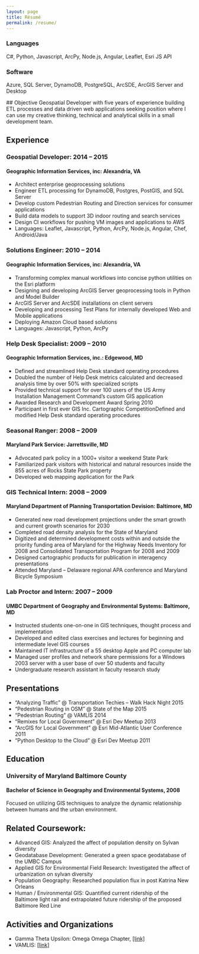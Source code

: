 ```yaml
---
layout: page
title: Résumé
permalink: /resume/
---
```


<aside class="side-info">
<h3>Languages</h3>
<p>C#, Python, Javascript, ArcPy, Node.js, Angular, Leaflet, Esri JS API</p>
<h3>Software</h3>
<p>Azure, SQL Server, DynamoDB, PostgreSQL, ArcSDE, ArcGIS Server and Desktop</p>
</aside>
## Objective
Geospatial Developer with five years of experience building ETL processes and data driven web applications seeking position where I can use my creative thinking, technical and analytical skills in a small development team.

## Experience
### Geospatial Developer: 2014 – 2015
#### Geographic Information Services, inc: Alexandria, VA
* Architect enterprise geoprocessing solutions
* Engineer ETL processing for DynamoDB, Postgres, PostGIS, and SQL Server
* Develop custom Pedestrian Routing and Direction services for consumer applications
* Build data models to support 3D indoor routing and search services
* Design CI workflows for pushing VM images and applications to AWS
* Languages: Leaflet, Javascript, Python, ArcPy, Node.js, Angular, Chef, Android/Java

### Solutions Engineer: 2010 – 2014
#### Geographic Information Services, inc: Alexandria, VA
* Transforming complex manual workflows into concise python utilities on the Esri platform
* Designing and developing ArcGIS Server geoprocessing tools in Python and Model Builder
* ArcGIS Server and ArcSDE installations on client servers
* Developing and processing Test Plans for internally developed Web and Mobile applications
* Deploying Amazon Cloud based solutions
* Languages: Javascript, Python, ArcPy

### Help Desk Specialist: 2009 – 2010
#### Geographic Information Services, inc.: Edgewood, MD
* Defined and streamlined Help Desk standard operating procedures
* Doubled the number of Help Desk metrics calculated and decreased analysis time by over 50% with specialized scripts
* Provided technical support for over 100 users of the US Army Installation Management Command’s custom GIS application
* Awarded Research and Development Award Spring 2010
* Participant in first ever GIS Inc. Cartographic CompetitionDefined and modified Help Desk standard operating procedures

### Seasonal Ranger: 2008 – 2009
#### Maryland Park Service: Jarrettsville, MD
* Advocated park policy in a 1000+ visitor a weekend State Park
* Familiarized park visitors with historical and natural resources inside the 855 acres of Rocks State Park property
* Developed web mapping application for the Park

### GIS Technical Intern: 2008 – 2009
#### Maryland Department of Planning Transportation Devision: Baltimore, MD
* Generated new road development projections under the smart growth and current growth scenarios for 2030
* Completed road density analysis for the State of Maryland
* Digitized and determined development costs within and outside the priority funding area of Maryland for the Highway Needs Inventory for 2008 and Consolidated Transportation Program for 2008 and 2009
* Designed cartographic products for publication in interagency presentations
* Attended Maryland – Delaware regional APA conference and Maryland Bicycle Symposium

### Lab Proctor and Intern: 2007 – 2009
#### UMBC Department of Geography and Environmental Systems: Baltimore, MD
* Instructed students one-on-one in GIS techniques, thought process and implementation
* Developed and edited class exercises and lectures for beginning and intermediate level GIS courses
* Maintained IT infrastructure of a 55 desktop Apple and PC computer lab
* Managed user profiles and network share permissions for a Windows 2003 server with a user base of over 50 students and faculty
* Undergraduate research assistant in faculty research study

## Presentations
* “Analyzing Traffic” @ Transportation Techies – Walk Hack Night 2015
* “Pedestrian Routing in OSM” @ State of the Map 2015
* “Pedestrian Routing” @ VAMLIS 2014
* “Remixes for Local Government” @ Esri Dev Meetup 2013
* “ArcGIS for Local Government” @ Esri Mid-Atlantic User Conference 2011
* “Python Desktop to the Cloud” @ Esri Dev Meetup 2011

## Education
### University of Maryland Baltimore County
#### Bachelor of Science in Geography and Environmental Systems, 2008
Focused on utilizing GIS techniques to analyze the dynamic relationship between humans and the urban environment.

## Related Coursework:
* Advanced GIS: Analyzed the affect of population density on Sylvan diversity
* Geodatabase Development: Generated a green space geodatabase of the UMBC Campus
* Applied GIS for Environmental Field Research: Investigated the affect of urbanization on sylvan diversity
* Population Geography: Researched population flux in post Katrina New Orleans
* Human / Environmental GIS: Quantified current ridership of the Baltimore light rail and extrapolated future ridership of the proposed Baltimore Red Line

## Activities and Organizations
* Gamma Theta Upsilon: Omega Omega Chapter, [[link]](http://www.umbc.edu/geography/GES_honor_society.html)
* VAMLIS: [[link]](https://www.vamlis.org/)



